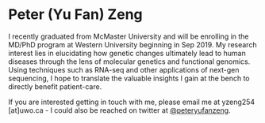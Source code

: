 # Peter (Yu Fan) Zeng

I recently graduated from McMaster University and will be enrolling in the MD/PhD program at Western University beginning in Sep 2019. My research interest lies in elucidating how genetic changes ultimately lead to human diseases through the lens of molecular genetics and functional genomics. Using techniques such as RNA-seq and other applications of next-gen sequencing, I hope to translate the valuable insights I gain at the bench to directly benefit patient-care.

If you are interested getting in touch with me, please email me at yzeng254 [at]uwo.ca - I could also be reached on twitter at [@peteryufanzeng](https://twitter.com/peteryufanzeng). 
